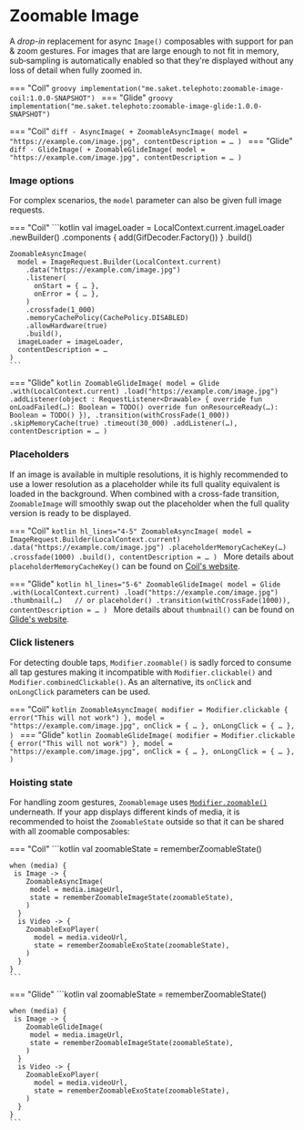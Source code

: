 # Zoomable Image

A _drop-in_ replacement for async `Image()` composables with support for pan & zoom gestures. For images that are large enough to not fit in memory, sub&#8209;sampling is automatically enabled so that they're displayed without any loss of detail when fully zoomed in.

=== "Coil"
    ```groovy
    implementation("me.saket.telephoto:zoomable-image-coil:1.0.0-SNAPSHOT")
    ```
=== "Glide"
    ```groovy
    implementation("me.saket.telephoto:zoomable-image-glide:1.0.0-SNAPSHOT")
    ```
<!-- Invisible separator for tabbed code blocks -->
=== "Coil"
    ```diff
    - AsyncImage(
    + ZoomableAsyncImage(
        model = "https://example.com/image.jpg",
        contentDescription = …
      )
    ```
=== "Glide"
    ```diff
    - GlideImage(
    + ZoomableGlideImage(
        model = "https://example.com/image.jpg",
        contentDescription = …
      )
    ```

### Image options

For complex scenarios, the `model` parameter can also be given full image requests. 

=== "Coil"
    ```kotlin
    val imageLoader = LocalContext.current.imageLoader
      .newBuilder()
      .components { add(GifDecoder.Factory()) }
      .build()

    ZoomableAsyncImage(
      model = ImageRequest.Builder(LocalContext.current)
        .data("https://example.com/image.jpg")
        .listener(
          onStart = { … },
          onError = { … },
        )
        .crossfade(1_000)
        .memoryCachePolicy(CachePolicy.DISABLED)
        .allowHardware(true)
        .build(),
      imageLoader = imageLoader,
      contentDescription = …
    )
    ```

=== "Glide"
    ```kotlin
    ZoomableGlideImage(
      model = Glide
        .with(LocalContext.current)
        .load("https://example.com/image.jpg")
        .addListener(object : RequestListener<Drawable> {
          override fun onLoadFailed(…): Boolean = TODO()
          override fun onResourceReady(…): Boolean = TODO()
        }),
        .transition(withCrossFade(1_000))
        .skipMemoryCache(true)
        .timeout(30_000)
        .addListener(…),
      contentDescription = …
    )
    ```

### Placeholders

If an image is available in multiple resolutions, it is highly recommended to use a lower resolution as a placeholder while its full quality equivalent is loaded in the background. When combined with a cross-fade transition, `ZoomableImage` will smoothly swap out the placeholder when the full quality version is ready to be displayed.

=== "Coil"
    ```kotlin hl_lines="4-5"
    ZoomableAsyncImage(
      model = ImageRequest.Builder(LocalContext.current)
        .data("https://example.com/image.jpg")
        .placeholderMemoryCacheKey(…)
        .crossfade(1000)
        .build(),
      contentDescription = …
    )
    ```
    More details about `placeholderMemoryCacheKey()` can be found on [Coil's website](https://coil-kt.github.io/coil/recipes/#using-a-memory-cache-key-as-a-placeholder).

=== "Glide"
    ```kotlin hl_lines="5-6"
    ZoomableGlideImage(
      model = Glide
        .with(LocalContext.current)
        .load("https://example.com/image.jpg")
        .thumbnail(…)   // or placeholder()
        .transition(withCrossFade(1000)),
      contentDescription = …
    )
    ```
    More details about `thumbnail()` can be found on [Glide's website](https://bumptech.github.io/glide/doc/options.html#thumbnail-requests).

### Click listeners
For detecting double taps, `Modifier.zoomable()` is sadly forced to consume all tap gestures making it incompatible with `Modifier.clickable()` and `Modifier.combinedClickable()`. As an alternative, its `onClick` and `onLongClick` parameters can be used.

=== "Coil"
    ```kotlin
    ZoomableAsyncImage(
      modifier = Modifier.clickable { error("This will not work") },
      model = "https://example.com/image.jpg",
      onClick = { … },
      onLongClick = { … },
    )
    ```
=== "Glide"
    ```kotlin
    ZoomableGlideImage(
      modifier = Modifier.clickable { error("This will not work") },
      model = "https://example.com/image.jpg",
      onClick = { … },
      onLongClick = { … },
    )
    ```


### Hoisting state

For handling zoom gestures, `Zoomablemage` uses [`Modifier.zoomable()`](../zoomable/index.md) underneath. If your app displays different kinds of media, it is recommended to hoist the `ZoomableState` outside so that it can be shared with all zoomable composables:

=== "Coil"
    ```kotlin
    val zoomableState = rememberZoomableState()

    when (media) {
     is Image -> {
        ZoomableAsyncImage(
         model = media.imageUrl,
         state = rememberZoomableImageState(zoomableState),
        )
      }
      is Video -> {
        ZoomableExoPlayer(
          model = media.videoUrl,
          state = rememberZoomableExoState(zoomableState),
        )
      }
    }
    ```
=== "Glide"
    ```kotlin
    val zoomableState = rememberZoomableState()

    when (media) {
     is Image -> {
        ZoomableGlideImage(
         model = media.imageUrl,
         state = rememberZoomableImageState(zoomableState),
        )
      }
      is Video -> {
        ZoomableExoPlayer(
          model = media.videoUrl,
          state = rememberZoomableExoState(zoomableState),
        )
      }
    }
    ```
